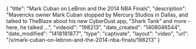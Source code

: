 {
    "title": "Mark Cuban on LeBron and the 2014 NBA Finals",
    "description": "Mavericks owner Mark Cuban stopped by Mercury Studios in Dallas, and talked to TheBlaze about his new CyberDust app, \"Shark Tank\" and more - here, he talked ...",
    "videoid": "198213",
    "date_created": "1408046544",
    "date_modified": "1418181877",
    "type": "captivate",
    "layout": "video",
    "url": "\/v\/mark-cuban-on-lebron-and-the-2014-nba-finals\/198213"
}